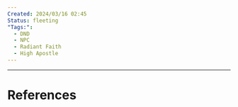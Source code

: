 ```yaml
---
Created: 2024/03/16 02:45
Status: fleeting
"Tags:":
  - DND
  - NPC
  - Radiant Faith
  - High Apostle
---
```


---
# References
